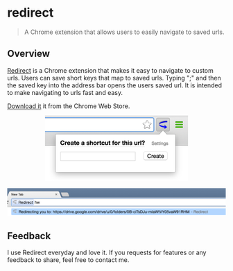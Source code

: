 # redirect

> A Chrome extension that allows users to easily navigate to saved urls.

## Overview 
[Redirect](
https://chrome.google.com/webstore/detail/redirect/ndmlefihodnjkipamdighnjjmiddafai) is a Chrome extension that makes it easy to navigate to custom urls. Users can save short keys that map to saved urls. Typing ";" and then the saved key into the address bar opens the users saved url. It is intended to make navigating to urls fast and easy.

[Download it](
https://chrome.google.com/webstore/detail/redirect/ndmlefihodnjkipamdighnjjmiddafai) it from the Chrome Web Store.

<p align="center">
    <img alt="Redirect popup menu" src="images/popup_menu.png">
</p>

<p align="center">
    <img alt="Redirect address bar" src="images/url.png">
</p>

## Feedback 
I use Redirect everyday and love it. If you requests for features or any feedback to share, feel free to contact me. 
